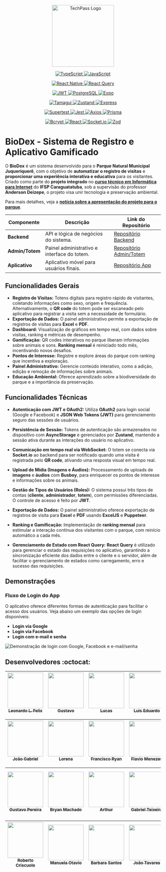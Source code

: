<p align="center">
  <img width="200" src="https://gist.githubusercontent.com/6aleatorio6/b7667f910d555388c0ef02588b38ec65/raw/183f785c99d9217605f8494ec6440c3cdc5b3b33/logo.png" alt="TechPass Logo"/>
</p>

<p align="center">
  <a href="https://www.typescriptlang.org/" target="_blank">
    <img src="https://img.shields.io/badge/TypeScript-Language-3178C6?style=for-the-badge&logo=typescript" alt="TypeScript"/>
  </a>
   <a href="https://developer.mozilla.org/en-US/docs/Web/JavaScript" target="_blank">
    <img src="https://img.shields.io/badge/JavaScript-Language-F7DF1E?style=for-the-badge&logo=javascript" alt="JavaScript"/>
  </a>
</p>

<p align="center">
  <a href="https://reactnative.dev/" target="_blank">
    <img src="https://img.shields.io/badge/React%20Native-Mobile%20Framework-61DAFB?style=for-the-badge&logo=react" alt="React Native"/>
  </a>
  <a href="https://react-query.tanstack.com/" target="_blank">
    <img src="https://img.shields.io/badge/React%20Query-Data%20Fetching-FF4154?style=for-the-badge&logo=reactquery" alt="React Query"/>
  </a>
</p>

<p align="center">
  <a href="https://jwt.io/" target="_blank">
    <img src="https://img.shields.io/badge/JWT-Authentication-000000?style=for-the-badge&logo=jsonwebtokens" alt="JWT"/>
  </a>
  <a href="https://www.postgresql.org/" target="_blank">
    <img src="https://img.shields.io/badge/PostgreSQL-Database-4169E1?style=for-the-badge&logo=postgresql" alt="PostgreSQL"/>
  </a>
 <a href="https://expo.dev/" target="_blank">
    <img src="https://img.shields.io/badge/Expo-Platform-000020?style=for-the-badge&logo=expo" alt="Expo"/>
  </a>
</p>

<p align="center">
  <a href="https://tamagui.dev/" target="_blank">
    <img src="https://img.shields.io/badge/Tamagui-UI%20Framework-000000?style=for-the-badge&logo=tamagui" alt="Tamagui"/>
  </a>
  <a href="https://github.com/pmndrs/zustand" target="_blank">
    <img src="https://img.shields.io/badge/Zustand-State%20Management-7A4B9B?style=for-the-badge&logo=zustand" alt="Zustand"/>
  </a>
    <a href="https://expressjs.com/" target="_blank">
    <img src="https://img.shields.io/badge/Express-Web%20Framework-000000?style=for-the-badge&logo=express" alt="Express"/>
  </a>
</p>

<p align="center">

  <a href="https://supertestjs.org/" target="_blank">
    <img src="https://img.shields.io/badge/Supertest-HTTP%20Assertions-00D4B7?style=for-the-badge&logo=supertest" alt="Supertest"/>
  </a>
  <a href="https://jestjs.io/" target="_blank">
    <img src="https://img.shields.io/badge/Jest-Testing-00C7B7?style=for-the-badge&logo=jest" alt="Jest"/>
  </a>
    <a href="https://axios-http.com/" target="_blank">
    <img src="https://img.shields.io/badge/Axios-HTTP%20Client-5A29E4?style=for-the-badge&logo=axios" alt="Axios"/>
  </a>
   <a href="https://www.prisma.io/" target="_blank">
    <img src="https://img.shields.io/badge/Prisma-ORM-2D3748?style=for-the-badge&logo=prisma" alt="Prisma"/>
  </a>
</p>

<p align="center">
 <a href="https://www.npmjs.com/package/bcrypt" target="_blank">
    <img src="https://img.shields.io/badge/Bcrypt-Security-00C7B7?style=for-the-badge&logo=lock" alt="Bcrypt"/>
  </a>
 <a href="https://reactjs.org/" target="_blank">
    <img src="https://img.shields.io/badge/React-Library-61DAFB?style=for-the-badge&logo=react" alt="React"/>
  </a>

  <a href="https://socket.io/" target="_blank">
    <img src="https://img.shields.io/badge/Socket.io-Realtime-000000?style=for-the-badge&logo=socketdotio" alt="Socket.io"/>
  </a>
 <a href="https://github.com/colinhacks/zod" target="_blank">
    <img src="https://img.shields.io/badge/Zod-Schema%20Validation-2C8C99?style=for-the-badge&logo=zod" alt="Zod"/>
  </a>
</p>

# BioDex - Sistema de Registro e Aplicativo Gamificado

O **BioDex** é um sistema desenvolvido para o **Parque Natural Municipal Juqueriquerê**, com o objetivo de **automatizar o registro de visitas** e **proporcionar uma experiência interativa e educativa** para os visitantes. Criado como parte do **projeto integrado** no **[curso técnico em Informática para Internet](https://www.ifspcaraguatatuba.edu.br/cursos/tecnico/tecnico-em-informatica-para-internethttps://www.ifspcaraguatatuba.edu.br/cursos/tecnico/tecnico-em-informatica-para-internet)** do **IFSP Caraguatatuba**, sob a supervisão do professor **Anderson Deizepe**, o projeto visa unir tecnologia e preservação ambiental.

Para mais detalhes, veja a **[notícia sobre a apresentação do projeto para o parque](https://www.caraguatatuba.sp.gov.br/pmc/2024/06/prefeitura-de-caraguatatuba-recebe-alunos-do-ifsp-para-apresentacao-de-aplicativo-para-o-parque-juqueriquere/#:~:text=A%20Prefeitura%20de%20Caraguatatuba%20abriu,ter%C3%A7a%2Dfeira%20(18))**.


| Componente     | Descrição                                      | Link do Repositório                                 |
|-----------------|----------------------------------------------|----------------------------------------------------|
| **Backend**    | API e lógica de negócios do sistema.          | [Repositório Backend](https://github.com/6aleatorio6/pj3-backend) |
| **Admin/Totem**| Painel administrativo e interface do totem.   | [Repositório Admin/Totem](https://github.com/lorislolo/pi-3sem) |
| **Aplicativo** | Aplicativo móvel para usuários finais.        | [Repositório App](https://github.com/Programadorwolrd/pj3-Aplicativo-Municipal) |

## Funcionalidades Gerais

- **Registro de Visitas:** Totens digitais para registro rápido de visitantes, coletando informações como sexo, origem e frequência. Alternativamente, o **QR code** do totem pode ser escaneado pelo aplicativo para registrar a visita sem a necessidade de formulário.
- **Exportação de Dados:** O painel administrativo permite a exportação de registros de visitas para **Excel** e **PDF**.
- **Dashboard:** Visualização de gráficos em tempo real, com dados sobre visitas, ranking e métricas de desempenho.
- **Gamificação:** QR codes interativos no parque liberam informações sobre animais e sons. **Ranking mensal** é reiniciado todo mês, incentivando novos desafios.
- **Pontos de Interesse:** Registre e explore áreas do parque com ranking que incentiva a exploração.
- **Painel Administrativo:** Gerencie conteúdo interativo, como a adição, edição e remoção de informações sobre animais.
- **Educação Ambiental:** Oferece aprendizado sobre a biodiversidade do parque e a importância da preservação.

## Funcionalidades Técnicas

- **Autenticação com JWT e OAuth2:** Utiliza **OAuth2** para login social (Google e Facebook) e **JSON Web Tokens (JWT)** para gerenciamento seguro das sessões de usuários.
  
- **Persistência de Sessão:** Tokens de autenticação são armazenados no dispositivo com **AsyncStorage** e gerenciados por **Zustand**, mantendo a sessão ativa durante as interações do usuário no aplicativo.

- **Comunicação em tempo real via WebSocket:** O totem se conecta via **Socket.io** ao backend para ser notificado quando uma visita é registrada pelo **QR code**, ativando uma resposta visual em tempo real.

- **Upload de Mídia (Imagens e Áudios):** Processamento de uploads de **imagens** e **áudios** com **Busboy**, para enriquecer os pontos de interesse e informações sobre os animais.

- **Gestão de Tipos de Usuários (Roles):** O sistema possui três tipos de contas (**cliente**, **administrador**, **totem**), com permissões diferenciadas. O controle de acesso é feito por **JWT**.

- **Exportação de Dados:** O painel administrativo oferece exportação de registros de visita para **Excel** e **PDF** usando **ExcelJS** e **Puppeteer**.

- **Ranking e Gamificação:** Implementação de **ranking mensal** para estimular a interação contínua dos visitantes com o parque, com reinício automático a cada mês.
  
- **Gerenciamento de Estado com React Query:** **React Query** é utilizado para gerenciar o estado das requisições no aplicativo, garantindo a sincronização eficiente dos dados entre o cliente e o servidor, além de facilitar o gerenciamento de estados como carregamento, erro e sucesso das requisições.

## Demonstrações

### Fluxo de Login do App

O aplicativo oferece diferentes formas de autenticação para facilitar o acesso dos usuários. Veja abaixo um exemplo das opções de login disponíveis:

- **Login via Google**
- **Login via Facebook**
- **Login com e-mail e senha**

![Demonstração de login com Google, Facebook e e-mail/senha](https://gist.githubusercontent.com/6aleatorio6/b7667f910d555388c0ef02588b38ec65/raw/afd0ab35f83c7e0a663dd3aade57989eebd14957/formas_de_login.gif)

## Desenvolvedores :octocat:

| [<img src="https://avatars.githubusercontent.com/u/132392161?v=4" width=115><br><sub>Leonardo L. Felix</sub>](https://github.com/6aleatorio6) | [<img src="https://avatars.githubusercontent.com/u/133153521?v=4" width=115><br><sub>Gustavo</sub>](https://github.com/Guxtavo9) | [<img src="https://avatars.githubusercontent.com/u/136916226?v=4" width=115><br><sub>Lucas</sub>](https://github.com/lucas2007c) | [<img src="https://avatars.githubusercontent.com/u/133153563?v=4" width=115><br><sub>Luis Eduardo</sub>](https://github.com/Luis-eduardo-sl) | [<img src="https://avatars.githubusercontent.com/u/128484070?v=4" width=115><br><sub>Philype Jorge</sub>](https://github.com/Programadorwolrd) |
|:-----------------------------------------------------------------------------------------------------------------------------------------:|:----------------------------------------------------------------------------------------------------------------------------:|:-----------------------------------------------------------------------------------------------------------:|:------------------------------------------------------------------------------------------------------------:|:-----------------------------------------------------------------------------------------------------------------------------:|

| [<img src="https://avatars.githubusercontent.com/u/133153956?v=4" width=115><br><sub>João Gabriel</sub>](https://github.com/JGabrielBesera#jo%C3%A3o-gabriel-de-faria-beserra) | [<img src="https://avatars.githubusercontent.com/u/133153441?v=4" width=115><br><sub>Lorena</sub>](https://github.com/lorislolo) | [<img src="https://avatars.githubusercontent.com/u/133154067?v=4" width=115><br><sub>Francisco Ryan</sub>](https://github.com/ryanolv44) | [<img src="https://avatars.githubusercontent.com/u/141774746?s=400&u=5f5019b00fefc620b3a981cb1aca7219a35fd0e7&v=4" width=115><br><sub>Flavio Menezes</sub>](https://www.linkedin.com/in/fl%C3%A1vio-menezes-4b92231b2/) |  [<img src="https://avatars.githubusercontent.com/u/128415070?v=4" width=115><br><sub>Thiago</sub>](https://github.com/Thzinnn) |
|:-----------------------------------------------------------------------------------------------------------------------------------------:|:----------------------------------------------------------------------------------------------------------------------------:|:-----------------------------------------------------------------------------------------------------------:|:-------------------------------------------------------------------------------------------------------------------------------------------------:|:--------------------------------------------------------------------------------------------------------------------------------------:|

| [<img src="https://avatars.githubusercontent.com/u/133153521?v=4" width=115><br><sub>Gustavo Pereira</sub>](https://github.com/Guxtavo9) | [<img src="https://avatars.githubusercontent.com/u/133154012?v=4" width=115><br><sub>Bryan Machado</sub>](https://github.com/Bryan-Machado) | [<img src="https://avatars.githubusercontent.com/u/159071386?v=4" width=115><br><sub>Arthur</sub>](https://github.com/ARTHURcantu) | [<img src="https://avatars.githubusercontent.com/u/133154082?v=4" width=115><br><sub>Gabriel Teixeira</sub>](https://github.com/Gabriel-Te) | [<img src="https://avatars.githubusercontent.com/u/133153603?v=4" width=115><br><sub>Clemerson Santos</sub>](https://github.com/ClemersonIFSP) |
|:--------------------------------------------------------------------------------------------------------------------------------------:|:-----------------------------------------------------------------------------------------------------------------------------:|:-----------------------------------------------------------------------------------------------------------:|:----------------------------------------------------------------------------------------------------------------------------:|:------------------------------------------------------------------------------------------------------------:|

| [<img src="https://avatars.githubusercontent.com/u/127694300?v=4" width=115><br><sub>Roberto Criscuolo</sub>](https://github.com/roberto-criscuolo) | [<img src="https://avatars.githubusercontent.com/u/141782711?v=4" width=115><br><sub>Manuela Otavio</sub>](https://github.com/manuelazotavio) | [<img src="https://avatars.githubusercontent.com/u/143025062?v=4" width=115><br><sub>Barbara Santos</sub>](https://github.com/Barbarasantoos) | [<img src="https://avatars.githubusercontent.com/u/117996562?v=4" width=115><br><sub>João Tavares</sub>](https://github.com/joaotavaresmatos) |  [<img src="https://avatars.githubusercontent.com/u/133154457?v=4" width=115><br><sub>Matheus</sub>](https://github.com/MatheusMadin) |
|:-------------------------------------------------------------------------------------------------------------------------------------------------:|:-----------------------------------------------------------------------------------------------------------------------------:|:------------------------------------------------------------------------------------------------------------:|:-----------------------------------------------------------------------------------------------------------------------------------------:|:------------------------------------------------------------------------------------------------------------:|
